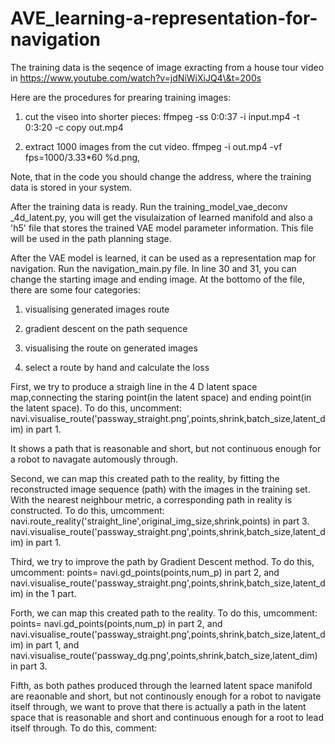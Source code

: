 # AVE_learning-a-representation-for-navigation
The training data is the seqence of image exracting from a house tour video in https://www.youtube.com/watch?v=jdNiWiXiJQ4\&t=200s

Here are the procedures for prearing training images:

1. cut the viseo into shorter pieces:
ffmpeg -ss 0:0:37 -i input.mp4 -t 0:3:20  -c copy out.mp4 

2. extract 1000 images from the cut video.
  ffmpeg -i out.mp4 -vf fps=1000/3.33*60 %d.png,

Note, that in the code you should change the address, where the training data is stored in your system. 

After the training data is ready. Run the training_model_vae_deconv _4d_latent.py,  you will get the visulaization of learned manifold and also a 'h5' file that stores the trained VAE model parameter information. This file will be used in the path planning stage.


After the VAE model is learned, it can be used as a representation map for navigation.
Run the navigation_main.py file. In line 30 and 31, you can change the starting image and ending image. At the bottomo of the file, there are some four categories:

1. visualising generated images route

2. gradient descent on the path sequence

3. visualising the route on generated images

4. select a route by hand and calculate the loss

First, we try to produce a straigh line in the 4 D latent space map,connecting the staring point(in the latent space) and ending point(in the latent space). To do this, uncomment: navi.visualise_route('passway_straight.png',points,shrink,batch_size,latent_dim) in part 1.

It shows a path that is reasonable and short, but not continuous enough for a robot to navagate automously through.

Second, we can map this created path to the reality, by fitting the reconstructed image sequence (path) with the images in the training set. With the nearest neighbour metric, a corresponding path in reality is constructed. To do this, umcomment: navi.route_reality('straight_line',original_img_size,shrink,points) in part 3. navi.visualise_route('passway_straight.png',points,shrink,batch_size,latent_dim) in part 1.


Third, we try to improve the path by Gradient Descent method. To do this, umcomment: 
points= navi.gd_points(points,num_p) in part 2, and navi.visualise_route('passway_straight.png',points,shrink,batch_size,latent_dim) in the 1 part.

Forth, we can map this created path to the reality. To do this, umcomment: 
points= navi.gd_points(points,num_p) in part 2, and navi.visualise_route('passway_straight.png',points,shrink,batch_size,latent_dim) in part 1,
and navi.visualise_route('passway_dg.png',points,shrink,batch_size,latent_dim) in part 3.

Fifth, as both pathes produced through the learned latent space manifold are reaonable and short, but not continously enough for a robot to navigate itself through, we want to prove that there is actually a path in the latent space that is reasonable and short and continuous enough for a root to lead itself through.
To do this, comment: 










